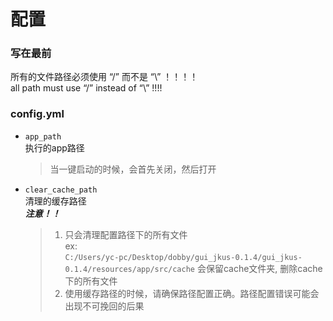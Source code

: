 # 配置
### 写在最前
所有的文件路径必须使用 “/” 而不是 “\” ！！！！  
all path must use “/” instead of “\”  !!!!

### config.yml  
- `app_path`  
    执行的app路径
    > 当一键启动的时候，会首先关闭，然后打开  
- `clear_cache_path`  
    清理的缓存路径  
    ***注意！！***
    > 1. 只会清理配置路径下的所有文件  
        ex:   
        `C:/Users/yc-pc/Desktop/dobby/gui_jkus-0.1.4/gui_jkus-0.1.4/resources/app/src/cache` 会保留cache文件夹, 删除cache下的所有文件  
    > 2. 使用缓存路径的时候，请确保路径配置正确。路径配置错误可能会出现不可挽回的后果

                             
